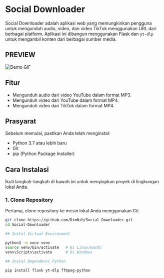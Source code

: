

# Social Downloader

Social Downloader adalah aplikasi web yang memungkinkan pengguna untuk mengunduh audio, video, dan video TikTok menggunakan URL dari berbagai platform. Aplikasi ini dibangun menggunakan Flask dan `yt-dlp` untuk mengambil konten dari berbagai sumber media.

## PREVIEW 

![Demo GIF](dokumentasi/test.gif)

## Fitur
- Mengunduh audio dari video YouTube dalam format MP3.
- Mengunduh video dari YouTube dalam format MP4.
- Mengunduh video dari TikTok dalam format MP4.

## Prasyarat

Sebelum memulai, pastikan Anda telah menginstal:

- Python 3.7 atau lebih baru
- Git
- pip (Python Package Installer)

## Cara Instalasi

Ikuti langkah-langkah di bawah ini untuk menyiapkan proyek di lingkungan lokal Anda.

### 1. Clone Repository

Pertama, clone repository ke mesin lokal Anda menggunakan Git.

```bash
git clone https://github.com/DimNih/Social-Downloader.git
cd Social-Downloader

## Instal Virtual Environment

python3 -m venv venv
source venv/bin/activate   # Di Linux/macOS
venv\Scripts\activate      # Di Windows

## Instal Dependensi Python

pip install flask yt-dlp ffmpeg-python

